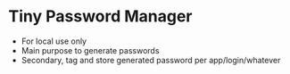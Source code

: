 # Tiny Password Manager
- For local use only
- Main purpose to generate passwords
- Secondary, tag and store generated password per app/login/whatever


